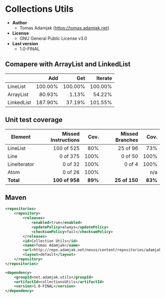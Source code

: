 Collections Utils
=================

 - **Author**
	 - Tomas Adamjak (https://tomas.adamjak.net)
 - **License**
	 - GNU General Public License v3.0
 - **Last version**
     - 1.0-FINAL

Comapere with ArrayList and LinkedList
--------------------------------------

|            |   Add   |   Get   | Iterate |
|------------| -------:|--------:|--------:|
| LineList   | 100.00% | 100.00% | 100.00% |
| ArrayList  | 80.93%  | 1.13%   | 54.22%  |
| LinkedList | 187.90% | 37.19%  | 101.55% |

Unit test coverage
------------------

| Element        | Missed Instructions   | Cov.    | Missed Branches   | Cov.     |
| -------------- | --------------------: | -----:  | ----------------: | -----:   |
| LineList       | 100 of 525            | 80%     | 25 of 96          | 73%      |
| Line           | 0 of 375              | 100%    | 0 of 50           | 100%     |
| LineIterator   | 0 of  32              | 100%    | 0 of  4           | 100%     |
| Atom           | 0 of  26              | 100%    |                   | n/a      |
| **Total**      | **100 of 958**        | **89%** | **25 of 150**     | **83%** |


Maven
-----
```xml
<repositories>
    <repository>
        <releases>
            <enabled>true</enabled>
            <updatePolicy>always</updatePolicy>
            <checksumPolicy>fail</checksumPolicy>
        </releases>
        <id>Collection Utils</id>
        <name>Tomas Adamjak</name>
        <url>http://repo.adamjak.net/nexus/content/repositories/adamjak_net_releases/</url>
        <layout>default</layout>
    </repository>
</repositories>

<dependency>
    <groupId>net.adamjak.utils</groupId>
    <artifactId>collectionsUtils</artifactId>
    <version>1.0-FINAL</version>
</dependency>

```
